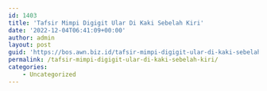 ```yaml
---
id: 1403
title: 'Tafsir Mimpi Digigit Ular Di Kaki Sebelah Kiri'
date: '2022-12-04T06:41:09+00:00'
author: admin
layout: post
guid: 'https://bos.awn.biz.id/tafsir-mimpi-digigit-ular-di-kaki-sebelah-kiri/'
permalink: /tafsir-mimpi-digigit-ular-di-kaki-sebelah-kiri/
categories:
    - Uncategorized
---
```


